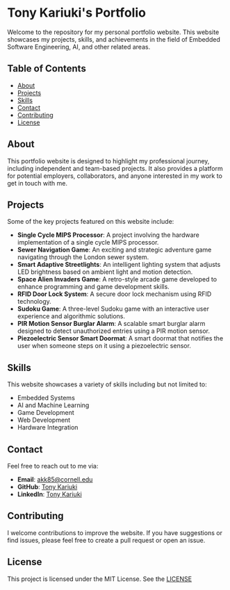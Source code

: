 # Tony Kariuki's Portfolio

Welcome to the repository for my personal portfolio website. This website showcases my projects, skills, and achievements in the field of Embedded Software Engineering, AI, and other related areas. 

## Table of Contents
- [About](#about)
- [Projects](#projects)
- [Skills](#skills)
- [Contact](#contact)
- [Contributing](#contributing)
- [License](#license)

## About

This portfolio website is designed to highlight my professional journey, including independent and team-based projects. It also provides a platform for potential employers, collaborators, and anyone interested in my work to get in touch with me.

## Projects
Some of the key projects featured on this website include:
- **Single Cycle MIPS Processor**: A project involving the hardware implementation of a single cycle MIPS processor.
- **Sewer Navigation Game**: An exciting and strategic adventure game navigating through the London sewer system.
- **Smart Adaptive Streetlights**: An intelligent lighting system that adjusts LED brightness based on ambient light and motion detection.
- **Space Alien Invaders Game**: A retro-style arcade game developed to enhance programming and game development skills.
- **RFID Door Lock System**: A secure door lock mechanism using RFID technology.
- **Sudoku Game**: A three-level Sudoku game with an interactive user experience and algorithmic solutions.
- **PIR Motion Sensor Burglar Alarm**: A scalable smart burglar alarm designed to detect unauthorized entries using a PIR motion sensor.
- **Piezoelectric Sensor Smart Doormat**: A smart doormat that notifies the user when someone steps on it using a piezoelectric sensor.


## Skills

This website showcases a variety of skills including but not limited to:
- Embedded Systems
- AI and Machine Learning
- Game Development
- Web Development
- Hardware Integration

## Contact

Feel free to reach out to me via:
- **Email**: [akk85@cornell.edu](mailto:akk85@cornell.edu)
- **GitHub**: [Tony Kariuki](https://github.com/akk85)
- **LinkedIn**: [Tony Kariuki](https://www.linkedin.com/in/antony-kariuki/)


## Contributing
I welcome contributions to improve the website. If you have suggestions or find issues, please feel free to create a pull request or open an issue.


## License
This project is licensed under the MIT License. See the [LICENSE](LICENSE)
